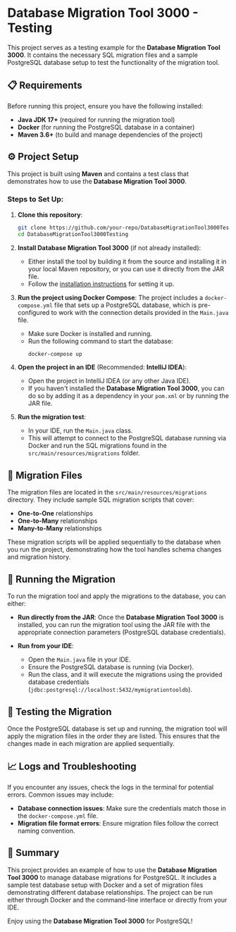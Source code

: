 # Database Migration Tool 3000 - Testing

This project serves as a testing example for the **Database Migration Tool 3000**. It contains the necessary SQL migration files and a sample PostgreSQL database setup to test the functionality of the migration tool.

## 📋 Requirements
Before running this project, ensure you have the following installed:
- **Java JDK 17+** (required for running the migration tool)
- **Docker** (for running the PostgreSQL database in a container)
- **Maven 3.6+** (to build and manage dependencies of the project)

## ⚙️ Project Setup

This project is built using **Maven** and contains a test class that demonstrates how to use the **Database Migration Tool 3000**.

### Steps to Set Up:

1. **Clone this repository**:
    ```bash
    git clone https://github.com/your-repo/DatabaseMigrationTool3000Testing.git
    cd DatabaseMigrationTool3000Testing
    ```

2. **Install Database Migration Tool 3000** (if not already installed):
   - Either install the tool by building it from the source and installing it in your local Maven repository, or you can use it directly from the JAR file.
   - Follow the [installation instructions]([https://github.com/your-repo/DatabaseMigrationTool3000](https://github.com/TrelaDev-Innowise/DatabaseMigrationTool3000)) for setting it up.

3. **Run the project using Docker Compose**:
   The project includes a `docker-compose.yml` file that sets up a PostgreSQL database, which is pre-configured to work with the connection details provided in the `Main.java` file.

   - Make sure Docker is installed and running.
   - Run the following command to start the database:
     ```bash
     docker-compose up
     ```

4. **Open the project in an IDE** (Recommended: **IntelliJ IDEA**):
   - Open the project in IntelliJ IDEA (or any other Java IDE).
   - If you haven't installed the **Database Migration Tool 3000**, you can do so by adding it as a dependency in your `pom.xml` or by running the JAR file.

5. **Run the migration test**:
   - In your IDE, run the `Main.java` class.
   - This will attempt to connect to the PostgreSQL database running via Docker and run the SQL migrations found in the `src/main/resources/migrations` folder.

## 📝 Migration Files

The migration files are located in the `src/main/resources/migrations` directory. They include sample SQL migration scripts that cover:
- **One-to-One** relationships
- **One-to-Many** relationships
- **Many-to-Many** relationships

These migration scripts will be applied sequentially to the database when you run the project, demonstrating how the tool handles schema changes and migration history.

## 🚀 Running the Migration

To run the migration tool and apply the migrations to the database, you can either:

- **Run directly from the JAR**:
   Once the **Database Migration Tool 3000** is installed, you can run the migration tool using the JAR file with the appropriate connection parameters (PostgreSQL database credentials).

- **Run from your IDE**:
   - Open the `Main.java` file in your IDE.
   - Ensure the PostgreSQL database is running (via Docker).
   - Run the class, and it will execute the migrations using the provided database credentials (`jdbc:postgresql://localhost:5432/mymigrationtooldb`).


## 🧪 Testing the Migration

Once the PostgreSQL database is set up and running, the migration tool will apply the migration files in the order they are listed. This ensures that the changes made in each migration are applied sequentially.

## 📈 Logs and Troubleshooting

If you encounter any issues, check the logs in the terminal for potential errors. Common issues may include:

- **Database connection issues**: Make sure the credentials match those in the `docker-compose.yml` file.
- **Migration file format errors**: Ensure migration files follow the correct naming convention.

## 🧩 Summary

This project provides an example of how to use the **Database Migration Tool 3000** to manage database migrations for PostgreSQL. It includes a sample test database setup with Docker and a set of migration files demonstrating different database relationships. The project can be run either through Docker and the command-line interface or directly from your IDE.

Enjoy using the **Database Migration Tool 3000** for PostgreSQL!
